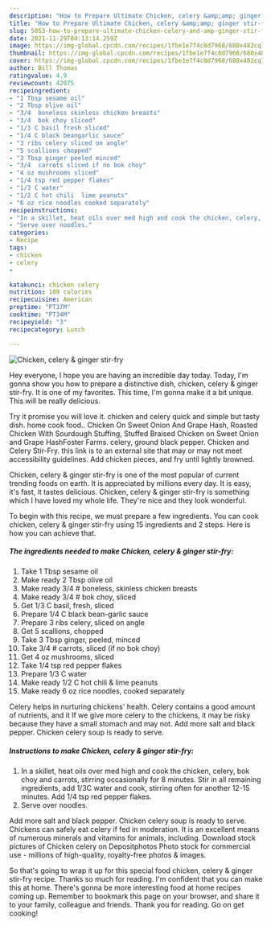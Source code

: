 ```yaml
---
description: "How to Prepare Ultimate Chicken, celery &amp;amp; ginger stir-fry"
title: "How to Prepare Ultimate Chicken, celery &amp;amp; ginger stir-fry"
slug: 5053-how-to-prepare-ultimate-chicken-celery-and-amp-ginger-stir-fry
date: 2021-11-29T04:13:14.259Z
image: https://img-global.cpcdn.com/recipes/1fbe1e7f4c8d7968/680x482cq70/chicken-celery-ginger-stir-fry-recipe-main-photo.jpg
thumbnail: https://img-global.cpcdn.com/recipes/1fbe1e7f4c8d7968/680x482cq70/chicken-celery-ginger-stir-fry-recipe-main-photo.jpg
cover: https://img-global.cpcdn.com/recipes/1fbe1e7f4c8d7968/680x482cq70/chicken-celery-ginger-stir-fry-recipe-main-photo.jpg
author: Bill Thomas
ratingvalue: 4.9
reviewcount: 42075
recipeingredient:
- "1 Tbsp sesame oil"
- "2 Tbsp olive oil"
- "3/4  boneless skinless chicken breasts"
- "3/4  bok choy sliced"
- "1/3 C basil fresh sliced"
- "1/4 C black beangarlic sauce"
- "3 ribs celery sliced on angle"
- "5 scallions chopped"
- "3 Tbsp ginger peeled minced"
- "3/4  carrots sliced if no bok choy"
- "4 oz mushrooms sliced"
- "1/4 tsp red pepper flakes"
- "1/3 C water"
- "1/2 C hot chili  lime peanuts"
- "6 oz rice noodles cooked separately"
recipeinstructions:
- "In a skillet, heat oils over med high and cook the chicken, celery, bok choy and carrots, stirring occasionally for 8 minutes. Stir in all remaining ingredients, add 1/3C water and cook, stirring often for another 12-15 minutes. Add 1/4 tsp red pepper flakes."
- "Serve over noodles."
categories:
- Recipe
tags:
- chicken
- celery
- 

katakunci: chicken celery  
nutrition: 109 calories
recipecuisine: American
preptime: "PT37M"
cooktime: "PT34M"
recipeyield: "3"
recipecategory: Lunch

---
```



![Chicken, celery &amp; ginger stir-fry](https://img-global.cpcdn.com/recipes/1fbe1e7f4c8d7968/680x482cq70/chicken-celery-ginger-stir-fry-recipe-main-photo.jpg)

Hey everyone, I hope you are having an incredible day today. Today, I'm gonna show you how to prepare a distinctive dish, chicken, celery &amp; ginger stir-fry. It is one of my favorites. This time, I'm gonna make it a bit unique. This will be really delicious.

Try it promise you will love it. chicken and celery quick and simple but tasty dish. home cook food.. Chicken On Sweet Onion And Grape Hash, Roasted Chicken With Sourdough Stuffing, Stuffed Braised Chicken on Sweet Onion and Grape HashFoster Farms. celery, ground black pepper. Chicken and Celery Stir-Fry. this link is to an external site that may or may not meet accessibility guidelines. Add chicken pieces, and fry until lightly browned.

Chicken, celery &amp; ginger stir-fry is one of the most popular of current trending foods on earth. It is appreciated by millions every day. It is easy, it's fast, it tastes delicious. Chicken, celery &amp; ginger stir-fry is something which I have loved my whole life. They're nice and they look wonderful.


To begin with this recipe, we must prepare a few ingredients. You can cook chicken, celery &amp; ginger stir-fry using 15 ingredients and 2 steps. Here is how you can achieve that.

<!--inarticleads1-->

##### The ingredients needed to make Chicken, celery &amp; ginger stir-fry:

1. Take 1 Tbsp sesame oil
1. Make ready 2 Tbsp olive oil
1. Make ready 3/4 # boneless, skinless chicken breasts
1. Make ready 3/4 # bok choy, sliced
1. Get 1/3 C basil, fresh, sliced
1. Prepare 1/4 C black bean-garlic sauce
1. Prepare 3 ribs celery, sliced on angle
1. Get 5 scallions, chopped
1. Take 3 Tbsp ginger, peeled, minced
1. Take 3/4 # carrots, sliced (if no bok choy)
1. Get 4 oz mushrooms, sliced
1. Take 1/4 tsp red pepper flakes
1. Prepare 1/3 C water
1. Make ready 1/2 C hot chili &amp; lime peanuts
1. Make ready 6 oz rice noodles, cooked separately


Celery helps in nurturing chickens&#39; health. Celery contains a good amount of nutrients, and it If we give more celery to the chickens, it may be risky because they have a small stomach and may not. Add more salt and black pepper. Chicken celery soup is ready to serve. 

<!--inarticleads2-->

##### Instructions to make Chicken, celery &amp; ginger stir-fry:

1. In a skillet, heat oils over med high and cook the chicken, celery, bok choy and carrots, stirring occasionally for 8 minutes. Stir in all remaining ingredients, add 1/3C water and cook, stirring often for another 12-15 minutes. Add 1/4 tsp red pepper flakes.
1. Serve over noodles.


Add more salt and black pepper. Chicken celery soup is ready to serve. Chickens can safely eat celery if fed in moderation. It is an excellent means of numerous minerals and vitamins for animals, including. Download stock pictures of Chicken celery on Depositphotos Photo stock for commercial use - millions of high-quality, royalty-free photos &amp; images. 

So that's going to wrap it up for this special food chicken, celery &amp; ginger stir-fry recipe. Thanks so much for reading. I'm confident that you can make this at home. There's gonna be more interesting food at home recipes coming up. Remember to bookmark this page on your browser, and share it to your family, colleague and friends. Thank you for reading. Go on get cooking!
